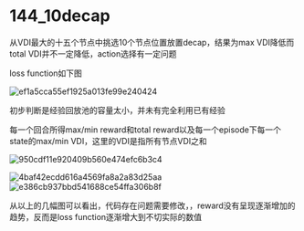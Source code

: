 # 144_10decap
从VDI最大的十五个节点中挑选10个节点位置放置decap，结果为max VDI降低而total VDI并不一定降低，action选择有一定问题

loss function如下图

![ef1a5cca55ef1925a013fe99e240424](https://user-images.githubusercontent.com/89006608/184323010-89698521-d704-44a4-aaf0-8db4537e6f42.png)

初步判断是经验回放池的容量太小，并未有完全利用已有经验

每一个回合所得max/min reward和total reward以及每一个episode下每一个state的max/min VDI，这里的VDI是指所有节点VDI之和

![950cdf11e920409b560e474efc6b3c4](https://user-images.githubusercontent.com/89006608/184324110-8aa11258-63aa-4f6a-87a1-21a121ba17ca.png)

![4baf42ecdd616a4569fa8a2a83d25aa](https://user-images.githubusercontent.com/89006608/184330907-686ea1f3-3f1c-49d7-9c56-2ac22cb7ad5a.png)
![e386cb937bbd541688ce54ffa306b8f](https://user-images.githubusercontent.com/89006608/184324130-3e781b0d-c832-4909-a86d-096bda05d136.png)

从以上的几幅图可以看出，代码存在问题需要修改，，reward没有呈现逐渐增加的趋势，反而是loss function逐渐增大到不切实际的数值


